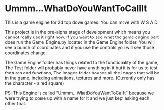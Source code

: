 # Ummm...WhatDoYouWantToCallIt
 
This is a game engine for 2d top down games.
You can move with W S A D.

This project is in the pre-alpha stage of development which means you cannot really use it right now.
If you want to see what the game engine part does run the Game_Engine.py located in the Game Engine folder.
You will see a bunch of coordinates and if you use the controls you will see those coordinates change.

The Game Engine folder has things related to the functionality of the game,
The Test folder will probably never have anything in it but it is for us to test features and functions,
The images folder houses all the images that will be in the game, including animations, textures and more. (Currently only has the character - a red square)

PS: This Engine is called "Ummm...WhatDoYouWantToCallIt" because we were trying to come up with a name for it and we just kept asking each other that.
